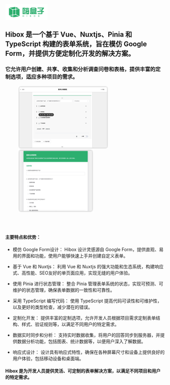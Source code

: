 <img src="public/logo.png" align="center" height="50px" />

<br>

## Hibox 是一个基于 Vue、Nuxtjs、Pinia 和 TypeScript 构建的表单系统，旨在模仿 Google Form，并提供方便定制化开发的解决方案。


### 它允许用户创建、共享、收集和分析调查问卷和表格，提供丰富的定制选项，适应多种项目的需求。

<figure class="half">
  <img src="public/demo2.jpg" align="center" height="200" />
  <img src="public/demo3.jpg" align="center" height="200" />
</figure>

<br>
<br>

#### 主要特点和优势：

* 模仿 Google Form设计： Hibox 设计灵感源自 Google Form，提供直观、易用的界面和功能，使用户能够快速上手并创建自定义表单。

* 基于 Vue 和 Nuxtjs： 利用 Vue 和 Nuxtjs 的强大功能和生态系统，构建响应式、高性能、SEO友好的单页面应用，实现无缝的用户体验。

* 使用 Pinia 进行状态管理： 整合 Pinia 管理表单系统的状态，实现可预测、可维护的状态管理，确保表单数据的一致性和可靠性。

* 采用 TypeScript 编写代码： 使用 TypeScript 提高代码可读性和可维护性，以及更好的类型检查，减少潜在的错误。

* 定制化开发： 提供丰富的定制选项，允许开发人员根据项目需求定制表单结构、样式、验证规则等，以满足不同用户的特定需求。


* 数据实时同步和分析： 支持实时数据收集，将用户的回答同步到服务器，并提供数据分析功能，包括图表、统计数据等，以便用户深入了解数据。

* 响应式设计： 设计具有响应式特性，确保在各种屏幕尺寸和设备上提供良好的用户体验，包括移动设备和桌面端。

#### Hibox 是为开发人员提供灵活、可定制的表单解决方案，以满足不同项目和用户的特定需求。





